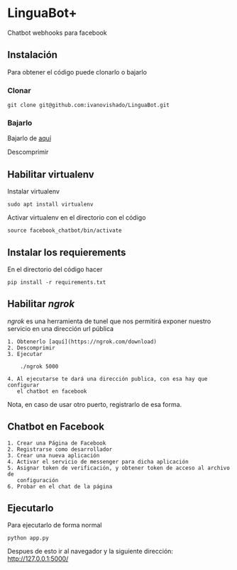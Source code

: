 # LinguaBot+

Chatbot webhooks para facebook

## Instalación

Para obtener el código puede clonarlo o bajarlo

### Clonar

    git clone git@github.com:ivanovishado/LinguaBot.git

### Bajarlo

Bajarlo de
[aquí](https://github.com/ivanovishado/LinguaBot/archive/master.zip)

Descomprimir

## Habilitar virtualenv

Instalar virtualenv

    sudo apt install virtualenv

Activar virtualenv en el directorio con el código

    source facebook_chatbot/bin/activate

## Instalar los requierements

En el directorio del código hacer

    pip install -r requirements.txt

## Habilitar _ngrok_

_ngrok_ es una herramienta de tunel que nos permitirá exponer nuestro servicio
en una dirección url pública

    1. Obtenerlo [aquí](https://ngrok.com/download)
    2. Descomprimir
    3. Ejecutar

        ./ngrok 5000

    4. Al ejecutarse te dará una dirección publica, con esa hay que configurar
       el chatbot en facebook

Nota, en caso de usar otro puerto, registrarlo de esa forma.

## Chatbot en Facebook

    1. Crear una Página de Facebook
    2. Registrarse como desarrollador
    3. Crear una nueva aplicación
    4. Activar el servicio de messenger para dicha aplicación
    5. Asignar token de verificación, y obtener token de acceso al archivo de
       configuración
    6. Probar en el chat de la página


## Ejecutarlo

Para ejecutarlo de forma normal

    python app.py

Despues de esto ir al navegador y la siguiente dirección: http://127.0.0.1:5000/
